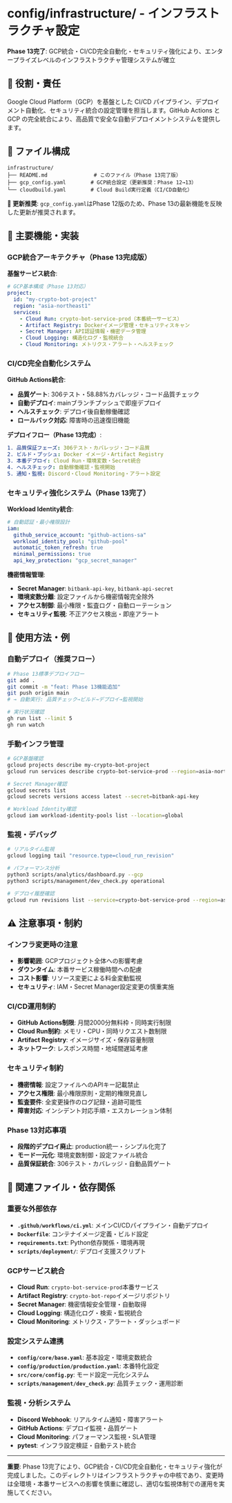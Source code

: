 # config/infrastructure/ - インフラストラクチャ設定

**Phase 13完了**: GCP統合・CI/CD完全自動化・セキュリティ強化により、エンタープライズレベルのインフラストラクチャ管理システムが確立

## 🎯 役割・責任

Google Cloud Platform（GCP）を基盤とした CI/CD パイプライン、デプロイメント自動化、セキュリティ統合の設定管理を担当します。GitHub Actions と GCP の完全統合により、高品質で安全な自動デプロイメントシステムを提供します。

## 📂 ファイル構成

```
infrastructure/
├── README.md               # このファイル（Phase 13完了版）
├── gcp_config.yaml        # GCP統合設定（更新推奨：Phase 12→13）
└── cloudbuild.yaml        # Cloud Build実行定義（CI/CD自動化）
```

**🔄 更新推奨**: `gcp_config.yaml`はPhase 12版のため、Phase 13の最新機能を反映した更新が推奨されます。

## 🔧 主要機能・実装

### **GCP統合アーキテクチャ（Phase 13完成版）**

**基盤サービス統合**:
```yaml
# GCP基本構成（Phase 13対応）
project:
  id: "my-crypto-bot-project"
  region: "asia-northeast1"
  services:
    - Cloud Run: crypto-bot-service-prod（本番統一サービス）
    - Artifact Registry: Dockerイメージ管理・セキュリティスキャン
    - Secret Manager: API認証情報・機密データ管理
    - Cloud Logging: 構造化ログ・監視統合
    - Cloud Monitoring: メトリクス・アラート・ヘルスチェック
```

### **CI/CD完全自動化システム**

**GitHub Actions統合**:
- **品質ゲート**: 306テスト・58.88%カバレッジ・コード品質チェック
- **自動デプロイ**: mainブランチプッシュで即座デプロイ
- **ヘルスチェック**: デプロイ後自動稼働確認
- **ロールバック対応**: 障害時の迅速復旧機能

**デプロイフロー（Phase 13完成）**:
```yaml
1. 品質保証フェーズ: 306テスト・カバレッジ・コード品質
2. ビルド・プッシュ: Docker イメージ・Artifact Registry
3. 本番デプロイ: Cloud Run・環境変数・Secret統合
4. ヘルスチェック: 自動稼働確認・監視開始
5. 通知・監視: Discord・Cloud Monitoring・アラート設定
```

### **セキュリティ強化システム（Phase 13完了）**

**Workload Identity統合**:
```yaml
# 自動認証・最小権限設計
iam:
  github_service_account: "github-actions-sa"
  workload_identity_pool: "github-pool"  
  automatic_token_refresh: true
  minimal_permissions: true
  api_key_protection: "gcp_secret_manager"
```

**機密情報管理**:
- **Secret Manager**: `bitbank-api-key`, `bitbank-api-secret`
- **環境変数分離**: 設定ファイルから機密情報完全除外
- **アクセス制御**: 最小権限・監査ログ・自動ローテーション
- **セキュリティ監視**: 不正アクセス検出・即座アラート

## 📝 使用方法・例

### **自動デプロイ（推奨フロー）**
```bash
# Phase 13標準デプロイフロー
git add .
git commit -m "feat: Phase 13機能追加"
git push origin main
# → 自動実行: 品質チェック→ビルド→デプロイ→監視開始

# 実行状況確認
gh run list --limit 5
gh run watch
```

### **手動インフラ管理**
```bash
# GCP基盤確認
gcloud projects describe my-crypto-bot-project
gcloud run services describe crypto-bot-service-prod --region=asia-northeast1

# Secret Manager確認
gcloud secrets list
gcloud secrets versions access latest --secret=bitbank-api-key

# Workload Identity確認
gcloud iam workload-identity-pools list --location=global
```

### **監視・デバッグ**
```bash
# リアルタイム監視
gcloud logging tail "resource.type=cloud_run_revision"

# パフォーマンス分析
python3 scripts/analytics/dashboard.py --gcp
python3 scripts/management/dev_check.py operational

# デプロイ履歴確認
gcloud run revisions list --service=crypto-bot-service-prod --region=asia-northeast1
```

## ⚠️ 注意事項・制約

### **インフラ変更時の注意**
- **影響範囲**: GCPプロジェクト全体への影響考慮
- **ダウンタイム**: 本番サービス稼働時間への配慮
- **コスト影響**: リソース変更による料金変動監視
- **セキュリティ**: IAM・Secret Manager設定変更の慎重実施

### **CI/CD運用制約**
- **GitHub Actions制限**: 月間2000分無料枠・同時実行制限
- **Cloud Run制約**: メモリ・CPU・同時リクエスト数制限
- **Artifact Registry**: イメージサイズ・保存容量制限
- **ネットワーク**: レスポンス時間・地域間遅延考慮

### **セキュリティ制約**
- **機密情報**: 設定ファイルへのAPIキー記載禁止
- **アクセス権限**: 最小権限原則・定期的権限見直し
- **監査要件**: 全変更操作のログ記録・追跡可能性
- **障害対応**: インシデント対応手順・エスカレーション体制

### **Phase 13対応事項**
- **段階的デプロイ廃止**: production統一・シンプル化完了
- **モード一元化**: 環境変数制御・設定ファイル統合
- **品質保証統合**: 306テスト・カバレッジ・自動品質ゲート

## 🔗 関連ファイル・依存関係

### **重要な外部依存**
- **`.github/workflows/ci.yml`**: メインCI/CDパイプライン・自動デプロイ
- **`Dockerfile`**: コンテナイメージ定義・ビルド設定
- **`requirements.txt`**: Python依存関係・環境再現
- **`scripts/deployment/`**: デプロイ支援スクリプト

### **GCPサービス統合**
- **Cloud Run**: `crypto-bot-service-prod`本番サービス
- **Artifact Registry**: `crypto-bot-repo`イメージリポジトリ  
- **Secret Manager**: 機密情報安全管理・自動取得
- **Cloud Logging**: 構造化ログ・検索・監視統合
- **Cloud Monitoring**: メトリクス・アラート・ダッシュボード

### **設定システム連携**
- **`config/core/base.yaml`**: 基本設定・環境変数統合
- **`config/production/production.yaml`**: 本番特化設定
- **`src/core/config.py`**: モード設定一元化システム
- **`scripts/management/dev_check.py`**: 品質チェック・運用診断

### **監視・分析システム**
- **Discord Webhook**: リアルタイム通知・障害アラート
- **GitHub Actions**: デプロイ監視・品質ゲート
- **Cloud Monitoring**: パフォーマンス監視・SLA管理
- **pytest**: インフラ設定検証・自動テスト統合

---

**重要**: Phase 13完了により、GCP統合・CI/CD完全自動化・セキュリティ強化が完成しました。このディレクトリはインフラストラクチャの中核であり、変更時は全環境・本番サービスへの影響を慎重に確認し、適切な監視体制での運用を実施してください。